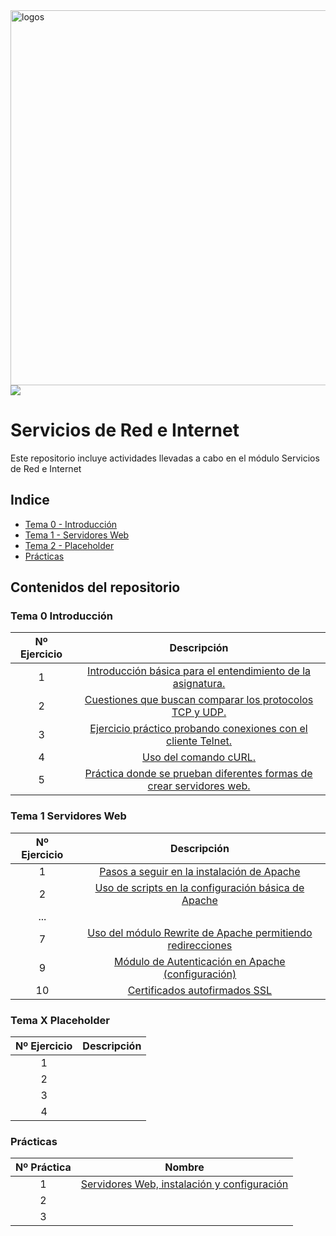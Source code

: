 <img src=".\Logos\all.png" alt="logos" width="600"/>

<img src="./Practica 1º Trimestre/rsc/img/banner.png">

<br>

# Servicios de Red e Internet
Este repositorio incluye actividades llevadas a cabo en el módulo Servicios de Red e Internet

## Indice

- [Tema 0 - Introducción ](./Tema%200/Ejercicios.md)
- [Tema 1 - Servidores Web ](./Tema%201/Ejercicios.md)
- [Tema 2 - Placeholder ](#Tema-X-Placeholder)
- [Prácticas ](./Practica%201º%20Trimestre/Practica1.md)

## Contenidos del repositorio

### Tema 0 Introducción

| Nº Ejercicio | Descripción  |
|:-:|:-:|
| 1 | [Introducción básica para el entendimiento de la asignatura.](./Tema%200/Ejercicios.md#ejercicio-1---introducción-)| 
| 2 | [Cuestiones que buscan comparar los protocolos TCP y UDP.](./Tema%200/Ejercicios.md#ejercicio-2---udp-and-tcp-comparison-of-transport-protocol-) |
| 3 | [Ejercicio práctico probando conexiones con el cliente Telnet.](./Tema%200/Ejercicios.md#ejercicio-3---práctica-telnethttp-) |
| 4 | [Uso del comando cURL.](./Tema%200/Ejercicios.md#ejercicio-4---usando-curl-) |
| 5 | [Práctica donde se prueban diferentes formas de crear servidores web.](./Tema%200/Ejercicios.md#ejercicio-5---práctica-a-servidor-web-) |

### Tema 1 Servidores Web

| Nº Ejercicio | Descripción  |
|:-:|:-:|
| 1 | [Pasos a seguir en la instalación de Apache](./Tema%201/Ejercicios.md#actividad-1)  |
| 2 | [Uso de scripts en la configuración básica de Apache](./Tema%201/Ejercicios.md#actividad-2)  |
| ... |   |
| 7 | [Uso del módulo Rewrite de Apache permitiendo redirecciones](./Tema%201/Ejercicios.md#habilitando-el-módulo-rewrite)  |
| 9 | [Módulo de Autenticación en Apache (configuración)](./Tema%201/Ejercicios.md#creación-de-usuarios) |
| 10 | [Certificados autofirmados SSL](./Tema%201/Ejercicios.md#)  |
### Tema X Placeholder

| Nº Ejercicio | Descripción  |
|:-:|:-:|
| 1 |   |
| 2 |   |
| 3 |   |
| 4 |   |

### Prácticas

| Nº Práctica | Nombre  |
|:-:|:-:|
| 1 | [Servidores Web, instalación y configuración](./Practica%201º%20Trimestre/Practica1.md)| 
| 2 | []() |
| 3 | []() |

